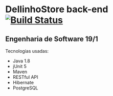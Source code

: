 
# DellinhoStore back-end [![Build Status](https://travis-ci.org/Andy9822/dellinhostore-backend.svg?branch=master)](https://travis-ci.org/Andy9822/test-travis-ci)
## Engenharia de Software 19/1

Tecnologias usadas:
- Java 1.8
- jUnit 5
- Maven
- RESTful API
- Hibernate
- PostgreSQL 
